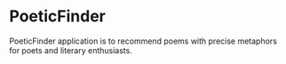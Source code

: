 # PoeticFinder
 PoeticFinder application is to recommend poems with precise metaphors for poets and literary enthusiasts.

